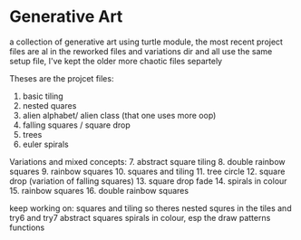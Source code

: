 # Generative Art

a collection of generative art using turtle module, the most recent project files are al in the reworked files and variations dir and all use the same setup file, I've kept the older more chaotic files separtely

Theses are the projcet files:
1. basic tiling 
2. nested quares
3. alien alphabet/ alien class (that one uses more oop)
4. falling squares / square drop
5. trees
6. euler spirals

Variations and mixed concepts:
7. abstract square tiling
8. double rainbow squares
9. rainbow squares
10. squares and tiling
11. tree circle
12. square drop (variation of falling squares)
13. square drop fade
14. spirals in colour
15. rainbow squares
16. double rainbow squares



keep working on:
squares and tiling so theres nested squres in the tiles
and try6 and try7
abstract squares
spirals in colour, esp the draw patterns functions